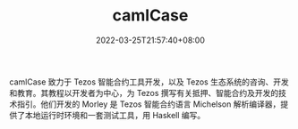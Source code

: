 ﻿---
weight: 
title: "camlCase"
description: "camlCase 致力于 Tezos 智能合约工具开发，以及 Tezos 生态系统的咨询、开发和教育"
date: 2022-03-25T21:57:40+08:00
lastmod: 2022-03-25T16:45:40+08:00
draft: false
authors: ["Metabd"]
featuredImage: "camlcase.jpg"
link: ""
tags: ["研究机构","camlCase"]
categories: ["navigation"]
navigation: ["研究机构"]
lightgallery: true
toc: true
pinned: false
recommend: false
recommend1: false
---
camlCase 致力于 Tezos 智能合约工具开发，以及 Tezos 生态系统的咨询、开发和教育。其教程以开发者为中心，为 Tezos 撰写有关抵押、智能合约及开发的技术指引。他们开发的 Morley 是 Tezos 智能合约语言 Michelson 解析编译器，提供了本地运行时环境和一套测试工具，用 Haskell 编写。
